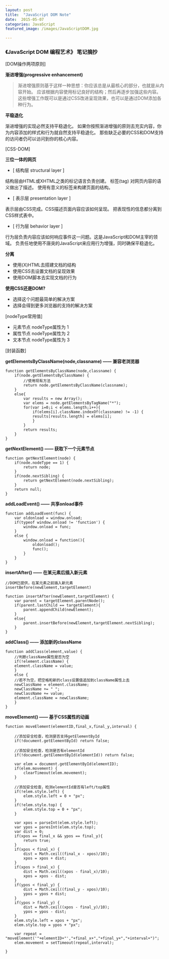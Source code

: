 ```yaml
---
layout: post
title:  "JavaScript DOM Note"
date:  2015-05-07
categories: JavaScript
featured_image: /images/JavaScriptDOM.jpg

---
```


### 《JavaScript DOM 编程艺术》 笔记摘抄

[DOM操作两项原则]

<b>渐进增强(progressive enhancement)</b>

> 渐进增强原则基于这样一种思想：你应该总是从最核心的部分，也就是从内容开始。
应该根据内容使用标记良好的结构；然后再逐步加强这些内容。
这些增强工作既可以是通过CSS改进呈现效果，也可以是通过DOM添加各种行为。

<b>平稳退化</b>

> 
渐进增强的实现必然支持平稳退化。
如果你按照渐进增强的原则去充实内容，你为内容添加的样式和行为就自然支持平稳退化。
那些缺乏必要的CSS和DOM支持的访问者仍可以访问到你的核心内容。

[CSS-DOM]

<b>三位一体的网页</b>

- <span>[ 结构层 structural layer ]</span>

>
结构层由HTML或XHTML之类的标记语言负责创建。
标签(tag) 对网页内容的语义做出了描述。
使用有意义的标签来构建页面的结构。
    
- <span>[ 表示层 presentation layer ]
    
>
表示层由CSS完成。CSS描述页面内容应该如何呈现。
把表现性的信息都分离到CSS样式表中。
    
- <span>[ 行为层 behavior layer ]</span>
    
>
行为层负责内容应该如何响应事件这一问题。这是JavaScript和DOM主宰的领域。
负责任地使用不唐突的JavaScript来应用行为增强，同时确保平稳退化。


<b>分离</b>

>
- 使用(X)HTML去搭建文档的结构
- 使用CSS去设置文档的呈现效果
- 使用DOM脚本去实现文档的行为

<b>使用CSS还是DOM?</b>

> 
- 选择这个问题最简单的解决方案
- 选择会得到更多浏览器的支持的解决方案

[nodeType常用值]

>   
- <span>元素节点</span> nodeType属性为 <span>1<span>
- <span>属性节点</span> nodeType属性为 <span>2<span>
- <span>文本节点</span> nodeType属性为 <span>3<span>


    
    
[封装函数]

<b>getElementsByClassName(node,classname) —— 兼容老浏览器</b>

    function getElementsByClassName(node,classname) {
        if(node.getElementsByClassName) {
            //使用现有方法
            return node.getElementsByClassName(classname);
        }
        else{
            var results = new Array();
            var elems = node.getElementsByTagName("*");
            for(var i=0;i < elems.length;i++){
                if(elems[i].className.indexOf(classname) != -1) {
                results[results.length] = elems[i];
                }
            }
            return results;
        }
    }

        
<b>getNextElement() —— 获取下一个元素节点</b>

    function getNextElement(node) {
        if(node.nodeType == 1) {
            return node;
        }
        if(node.nextSibling) {
            return getNextElement(node.nextSibling);
        }
        return null;
    }
        
<b>addLoadEvent() —— 共享onload事件</b>

    function addLoadEvent(func) {
        var oldonload = window.onload;
        if(typeof window.onload != 'function') {
            window.onload = func;
        }
        else {
            window.onload = function(){
                oldonload();
                func();
            }
        }
    }
        
        
<b>insertAfter() —— 在某元素后插入新元素</b>

    //DOM已提供，在某元素之前插入新元素
    insertBefore(newElement,targetElement) 

    function insertAfter(newElement,targetElement) {
        var parent = targetElement.parentNode();
        if(parent.lastChild == targetElement){
            parent.appendChild(newElement);
        }
        else{
            parent.insertBefore(newElement,targetElement.nextSibling);
        }
    }
        
<b>addClass() —— 添加新的className</b>
        
    function addClass(element,value) {
        //判断className属性是否为空
        if(!element.className) {
        element.className = value;
        }
        else {
        //若不为空，把空格和新的class设置值追加到className属性上去
        newClassName = element.className;
        newClassName += " ";
        newClassName += value;
        element.className = newClassName;
        }
    }
        
<b>moveElement() —— 基于CSS属性的动画</b>

    function moveElement(elementID,final_x,final_y,interval) {

        //添加安全检查，检测是否支持getElementById
        if(!document.getElementById) return false;

        //添加安全检查，检测是否有elementId
        if(!document.getElementById(elementId)) return false;

        var elem = document.getElementById(elementID);
        if(elem.movement) {
            clearTimeout(elem.movement);
        }

        //添加安全检查，检测elementId是否有left/top属性
        if(!elem.style.left) {
            elem.style.left = 0 + "px";
        }
        if(!elem.style.top) {
            elem.style.top = 0 + "px";
        }

        var xpos = parseInt(elem.style.left);
        var ypos = paresInt(elem.style.top);
        var dist = 0;
        if(xpos == final_x && ypos == final_y){
            return true;
        }
        if(xpos < final_x) {
            dist = Math.ceil((final_x - xpos)/10);
            xpos = xpos + dist;
        }
        if(xpos > final_x) {
            dist = Math.ceil((xpos - final_x)/10);
            xpos = xpos - dist;
        }
        if(ypos < final_y) {
            dist = Math.ceil((final_y - xpos)/10);
            ypos = ypos + dist;
        }
        if(ypos > final_y) {
            dist = Math.ceil((xpos - final_y)/10);
            ypos = ypos - dist;
        }
        elem.style.left = xpos + "px";
        elem.style.top = ypos + "px";

        var repeat = "moveElement('"+elementID+"',"+final_x+","+final_y+","+interval+")";
        elem.movement = setTimeout(repeat,interval);

    }

        
    
